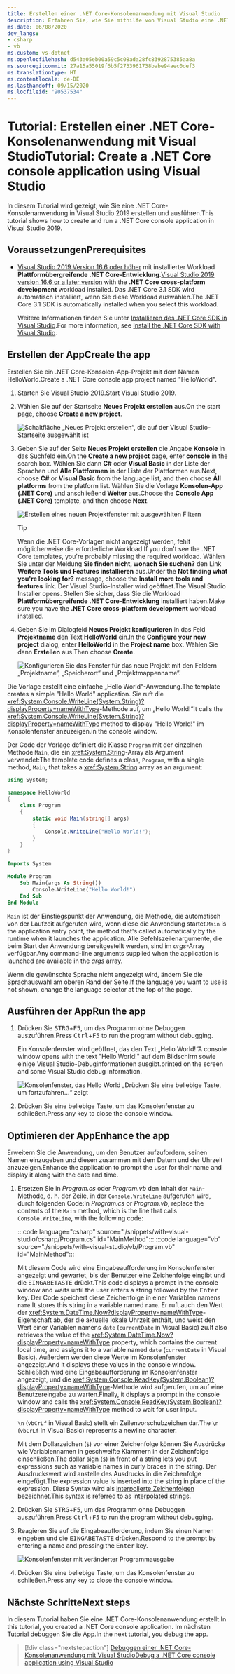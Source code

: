 ```yaml
---
title: Erstellen einer .NET Core-Konsolenanwendung mit Visual Studio
description: Erfahren Sie, wie Sie mithilfe von Visual Studio eine .NET-Konsolenanwendung mit C# oder Visual Basic erstellen.
ms.date: 06/08/2020
dev_langs:
- csharp
- vb
ms.custom: vs-dotnet
ms.openlocfilehash: d543a05eb00a59c5c08ada28fc8392875385aa8a
ms.sourcegitcommit: 27a15a55019f6b5f2733961738babe94aec0def3
ms.translationtype: HT
ms.contentlocale: de-DE
ms.lasthandoff: 09/15/2020
ms.locfileid: "90537534"
---
```

# <a name="tutorial-create-a-net-core-console-application-using-visual-studio"></a><span data-ttu-id="b0dac-103">Tutorial: Erstellen einer .NET Core-Konsolenanwendung mit Visual Studio</span><span class="sxs-lookup"><span data-stu-id="b0dac-103">Tutorial: Create a .NET Core console application using Visual Studio</span></span>

<span data-ttu-id="b0dac-104">In diesem Tutorial wird gezeigt, wie Sie eine .NET Core-Konsolenanwendung in Visual Studio 2019 erstellen und ausführen.</span><span class="sxs-lookup"><span data-stu-id="b0dac-104">This tutorial shows how to create and run a .NET Core console application in Visual Studio 2019.</span></span>

## <a name="prerequisites"></a><span data-ttu-id="b0dac-105">Voraussetzungen</span><span class="sxs-lookup"><span data-stu-id="b0dac-105">Prerequisites</span></span>

- <span data-ttu-id="b0dac-106">[Visual Studio 2019 Version 16.6 oder höher](https://visualstudio.microsoft.com/downloads/?utm_medium=microsoft&utm_source=docs.microsoft.com&utm_campaign=inline+link&utm_content=download+vs2019) mit installierter Workload **Plattformübergreifende .NET Core-Entwicklung**.</span><span class="sxs-lookup"><span data-stu-id="b0dac-106">[Visual Studio 2019 version 16.6 or a later version](https://visualstudio.microsoft.com/downloads/?utm_medium=microsoft&utm_source=docs.microsoft.com&utm_campaign=inline+link&utm_content=download+vs2019) with the **.NET Core cross-platform development** workload installed.</span></span> <span data-ttu-id="b0dac-107">Das .NET Core 3.1 SDK wird automatisch installiert, wenn Sie diese Workload auswählen.</span><span class="sxs-lookup"><span data-stu-id="b0dac-107">The .NET Core 3.1 SDK is automatically installed when you select this workload.</span></span>

  <span data-ttu-id="b0dac-108">Weitere Informationen finden Sie unter [Installieren des .NET Core SDK in Visual Studio](../install/windows.md#install-with-visual-studio).</span><span class="sxs-lookup"><span data-stu-id="b0dac-108">For more information, see [Install the .NET Core SDK with Visual Studio](../install/windows.md#install-with-visual-studio).</span></span>

## <a name="create-the-app"></a><span data-ttu-id="b0dac-109">Erstellen der App</span><span class="sxs-lookup"><span data-stu-id="b0dac-109">Create the app</span></span>

<span data-ttu-id="b0dac-110">Erstellen Sie ein .NET Core-Konsolen-App-Projekt mit dem Namen HelloWorld.</span><span class="sxs-lookup"><span data-stu-id="b0dac-110">Create a .NET Core console app project named "HelloWorld".</span></span>

1. <span data-ttu-id="b0dac-111">Starten Sie Visual Studio 2019.</span><span class="sxs-lookup"><span data-stu-id="b0dac-111">Start Visual Studio 2019.</span></span>

1. <span data-ttu-id="b0dac-112">Wählen Sie auf der Startseite **Neues Projekt erstellen** aus.</span><span class="sxs-lookup"><span data-stu-id="b0dac-112">On the start page, choose **Create a new project**.</span></span>

   ![Schaltfläche „Neues Projekt erstellen“, die auf der Visual Studio-Startseite ausgewählt ist](./media/with-visual-studio/start-window.png)

1. <span data-ttu-id="b0dac-114">Geben Sie auf der Seite **Neues Projekt erstellen** die Angabe **Konsole** in das Suchfeld ein.</span><span class="sxs-lookup"><span data-stu-id="b0dac-114">On the **Create a new project** page, enter **console** in the search box.</span></span> <span data-ttu-id="b0dac-115">Wählen Sie dann **C#** oder **Visual Basic** in der Liste der Sprachen und **Alle Plattformen** in der Liste der Plattformen aus.</span><span class="sxs-lookup"><span data-stu-id="b0dac-115">Next, choose **C#** or **Visual Basic** from the language list, and then choose **All platforms** from the platform list.</span></span> <span data-ttu-id="b0dac-116">Wählen Sie die Vorlage **Konsolen-App (.NET Core)** und anschließend **Weiter** aus.</span><span class="sxs-lookup"><span data-stu-id="b0dac-116">Choose the **Console App (.NET Core)** template, and then choose **Next**.</span></span>

   ![Erstellen eines neuen Projektfenster mit ausgewählten Filtern](./media/with-visual-studio/create-new-project.png)

   > [!TIP]
   > <span data-ttu-id="b0dac-118">Wenn die .NET Core-Vorlagen nicht angezeigt werden, fehlt möglicherweise die erforderliche Workload.</span><span class="sxs-lookup"><span data-stu-id="b0dac-118">If you don't see the .NET Core templates, you're probably missing the required workload.</span></span> <span data-ttu-id="b0dac-119">Wählen Sie unter der Meldung **Sie finden nicht, wonach Sie suchen?** den Link **Weitere Tools und Features installieren** aus.</span><span class="sxs-lookup"><span data-stu-id="b0dac-119">Under the **Not finding what you're looking for?** message, choose the **Install more tools and features** link.</span></span> <span data-ttu-id="b0dac-120">Der Visual Studio-Installer wird geöffnet.</span><span class="sxs-lookup"><span data-stu-id="b0dac-120">The Visual Studio Installer opens.</span></span> <span data-ttu-id="b0dac-121">Stellen Sie sicher, dass Sie die Workload **Plattformübergreifende .NET Core-Entwicklung** installiert haben.</span><span class="sxs-lookup"><span data-stu-id="b0dac-121">Make sure you have the **.NET Core cross-platform development** workload installed.</span></span>

1. <span data-ttu-id="b0dac-122">Geben Sie im Dialogfeld **Neues Projekt konfigurieren** in das Feld **Projektname** den Text **HelloWorld** ein.</span><span class="sxs-lookup"><span data-stu-id="b0dac-122">In the **Configure your new project** dialog,  enter **HelloWorld** in the **Project name** box.</span></span> <span data-ttu-id="b0dac-123">Wählen Sie dann **Erstellen** aus.</span><span class="sxs-lookup"><span data-stu-id="b0dac-123">Then choose **Create**.</span></span>

   ![Konfigurieren Sie das Fenster für das neue Projekt mit den Feldern „Projektname“, „Speicherort“ und „Projektmappenname“.](./media/with-visual-studio/configure-new-project.png)

<span data-ttu-id="b0dac-125">Die Vorlage erstellt eine einfache „Hello World“-Anwendung.</span><span class="sxs-lookup"><span data-stu-id="b0dac-125">The template creates a simple "Hello World" application.</span></span> <span data-ttu-id="b0dac-126">Sie ruft die <xref:System.Console.WriteLine(System.String)?displayProperty=nameWithType>-Methode auf, um „Hello World!“</span><span class="sxs-lookup"><span data-stu-id="b0dac-126">It calls the <xref:System.Console.WriteLine(System.String)?displayProperty=nameWithType> method to display "Hello World!"</span></span> <span data-ttu-id="b0dac-127">im Konsolenfenster anzuzeigen.</span><span class="sxs-lookup"><span data-stu-id="b0dac-127">in the console window.</span></span>

<span data-ttu-id="b0dac-128">Der Code der Vorlage definiert die Klasse `Program` mit der einzelnen Methode `Main`, die ein <xref:System.String>-Array als Argument verwendet:</span><span class="sxs-lookup"><span data-stu-id="b0dac-128">The template code defines a class, `Program`, with a single method, `Main`, that takes a <xref:System.String> array as an argument:</span></span>

```csharp
using System;

namespace HelloWorld
{
    class Program
    {
        static void Main(string[] args)
        {
            Console.WriteLine("Hello World!");
        }
    }
}
```

```vb
Imports System

Module Program
    Sub Main(args As String())
        Console.WriteLine("Hello World!")
    End Sub
End Module
```

<span data-ttu-id="b0dac-129">`Main` ist der Einstiegspunkt der Anwendung, die Methode, die automatisch von der Laufzeit aufgerufen wird, wenn diese die Anwendung startet.</span><span class="sxs-lookup"><span data-stu-id="b0dac-129">`Main` is the application entry point, the method that's called automatically by the runtime when it launches the application.</span></span> <span data-ttu-id="b0dac-130">Alle Befehlszeilenargumente, die beim Start der Anwendung bereitgestellt werden, sind im *args*-Array verfügbar.</span><span class="sxs-lookup"><span data-stu-id="b0dac-130">Any command-line arguments supplied when the application is launched are available in the *args* array.</span></span>

<span data-ttu-id="b0dac-131">Wenn die gewünschte Sprache nicht angezeigt wird, ändern Sie die Sprachauswahl am oberen Rand der Seite.</span><span class="sxs-lookup"><span data-stu-id="b0dac-131">If the language you want to use is not shown, change the language selector at the top of the page.</span></span>

## <a name="run-the-app"></a><span data-ttu-id="b0dac-132">Ausführen der App</span><span class="sxs-lookup"><span data-stu-id="b0dac-132">Run the app</span></span>

1. <span data-ttu-id="b0dac-133">Drücken Sie <kbd>STRG</kbd>+<kbd>F5</kbd>, um das Programm ohne Debuggen auszuführen.</span><span class="sxs-lookup"><span data-stu-id="b0dac-133">Press <kbd>Ctrl</kbd>+<kbd>F5</kbd> to run the program without debugging.</span></span>

   <span data-ttu-id="b0dac-134">Ein Konsolenfenster wird geöffnet, das den Text „Hello World!“</span><span class="sxs-lookup"><span data-stu-id="b0dac-134">A console window opens with the text "Hello World!"</span></span> <span data-ttu-id="b0dac-135">auf dem Bildschirm sowie einige Visual Studio-Debuginformationen ausgibt.</span><span class="sxs-lookup"><span data-stu-id="b0dac-135">printed on the screen and some Visual Studio debug information.</span></span>

   ![Konsolenfenster, das Hello World „Drücken Sie eine beliebige Taste, um fortzufahren...“ zeigt](./media/with-visual-studio/hello-world-console.png)

1. <span data-ttu-id="b0dac-137">Drücken Sie eine beliebige Taste, um das Konsolenfenster zu schließen.</span><span class="sxs-lookup"><span data-stu-id="b0dac-137">Press any key to close the console window.</span></span>

## <a name="enhance-the-app"></a><span data-ttu-id="b0dac-138">Optimieren der App</span><span class="sxs-lookup"><span data-stu-id="b0dac-138">Enhance the app</span></span>

<span data-ttu-id="b0dac-139">Erweitern Sie die Anwendung, um den Benutzer aufzufordern, seinen Namen einzugeben und diesen zusammen mit dem Datum und der Uhrzeit anzuzeigen.</span><span class="sxs-lookup"><span data-stu-id="b0dac-139">Enhance the application to prompt the user for their name and display it along with the date and time.</span></span>

1. <span data-ttu-id="b0dac-140">Ersetzen Sie in *Program.cs* oder *Program.vb* den Inhalt der `Main`-Methode, d. h. der Zeile, in der `Console.WriteLine` aufgerufen wird, durch folgenden Code:</span><span class="sxs-lookup"><span data-stu-id="b0dac-140">In *Program.cs* or *Program.vb*, replace the contents of the `Main` method, which is the line that calls `Console.WriteLine`, with the following code:</span></span>

   :::code language="csharp" source="./snippets/with-visual-studio/csharp/Program.cs" id="MainMethod":::
   :::code language="vb" source="./snippets/with-visual-studio/vb/Program.vb" id="MainMethod":::

   <span data-ttu-id="b0dac-141">Mit diesem Code wird eine Eingabeaufforderung im Konsolenfenster angezeigt und gewartet, bis der Benutzer eine Zeichenfolge eingibt und die <kbd>EINGABETASTE</kbd> drückt.</span><span class="sxs-lookup"><span data-stu-id="b0dac-141">This code displays a prompt in the console window and waits until the user enters a string followed by the <kbd>Enter</kbd> key.</span></span> <span data-ttu-id="b0dac-142">Der Code speichert diese Zeichenfolge in einer Variablen namens `name`.</span><span class="sxs-lookup"><span data-stu-id="b0dac-142">It stores this string in a variable named `name`.</span></span> <span data-ttu-id="b0dac-143">Er ruft auch den Wert der <xref:System.DateTime.Now?displayProperty=nameWithType>-Eigenschaft ab, der die aktuelle lokale Uhrzeit enthält, und weist den Wert einer Variablen namens `date` (`currentDate` in Visual Basic) zu.</span><span class="sxs-lookup"><span data-stu-id="b0dac-143">It also retrieves the value of the <xref:System.DateTime.Now?displayProperty=nameWithType> property, which contains the current local time, and assigns it to a variable named `date` (`currentDate` in Visual Basic).</span></span> <span data-ttu-id="b0dac-144">Außerdem werden diese Werte im Konsolenfenster angezeigt.</span><span class="sxs-lookup"><span data-stu-id="b0dac-144">And it displays these values in the console window.</span></span> <span data-ttu-id="b0dac-145">Schließlich wird eine Eingabeaufforderung im Konsolenfenster angezeigt, und die <xref:System.Console.ReadKey(System.Boolean)?displayProperty=nameWithType>-Methode wird aufgerufen, um auf eine Benutzereingabe zu warten.</span><span class="sxs-lookup"><span data-stu-id="b0dac-145">Finally, it displays a prompt in the console window and calls the <xref:System.Console.ReadKey(System.Boolean)?displayProperty=nameWithType> method to wait for user input.</span></span>

   <span data-ttu-id="b0dac-146">`\n` (`vbCrLf` in Visual Basic) stellt ein Zeilenvorschubzeichen dar.</span><span class="sxs-lookup"><span data-stu-id="b0dac-146">The `\n` (`vbCrLf` in Visual Basic) represents a newline character.</span></span>

   <span data-ttu-id="b0dac-147">Mit dem Dollarzeichen (`$`) vor einer Zeichenfolge können Sie Ausdrücke wie Variablennamen in geschweifte Klammern in der Zeichenfolge einschließen.</span><span class="sxs-lookup"><span data-stu-id="b0dac-147">The dollar sign (`$`) in front of a string lets you put expressions such as variable names in curly braces in the string.</span></span> <span data-ttu-id="b0dac-148">Der Ausdruckswert wird anstelle des Ausdrucks in die Zeichenfolge eingefügt.</span><span class="sxs-lookup"><span data-stu-id="b0dac-148">The expression value is inserted into the string in place of the expression.</span></span> <span data-ttu-id="b0dac-149">Diese Syntax wird als [interpolierte Zeichenfolgen](../../csharp/language-reference/tokens/interpolated.md) bezeichnet.</span><span class="sxs-lookup"><span data-stu-id="b0dac-149">This syntax is referred to as [interpolated strings](../../csharp/language-reference/tokens/interpolated.md).</span></span>

1. <span data-ttu-id="b0dac-150">Drücken Sie <kbd>STRG</kbd>+<kbd>F5</kbd>, um das Programm ohne Debuggen auszuführen.</span><span class="sxs-lookup"><span data-stu-id="b0dac-150">Press <kbd>Ctrl</kbd>+<kbd>F5</kbd> to run the program without debugging.</span></span>

1. <span data-ttu-id="b0dac-151">Reagieren Sie auf die Eingabeaufforderung, indem Sie einen Namen eingeben und die <kbd>EINGABETASTE</kbd> drücken.</span><span class="sxs-lookup"><span data-stu-id="b0dac-151">Respond to the prompt by entering a name and pressing the <kbd>Enter</kbd> key.</span></span>

   ![Konsolenfenster mit veränderter Programmausgabe](./media/with-visual-studio/hello-world-update.png)

1. <span data-ttu-id="b0dac-153">Drücken Sie eine beliebige Taste, um das Konsolenfenster zu schließen.</span><span class="sxs-lookup"><span data-stu-id="b0dac-153">Press any key to close the console window.</span></span>

## <a name="next-steps"></a><span data-ttu-id="b0dac-154">Nächste Schritte</span><span class="sxs-lookup"><span data-stu-id="b0dac-154">Next steps</span></span>

<span data-ttu-id="b0dac-155">In diesem Tutorial haben Sie eine .NET Core-Konsolenanwendung erstellt.</span><span class="sxs-lookup"><span data-stu-id="b0dac-155">In this tutorial, you created a .NET Core console application.</span></span> <span data-ttu-id="b0dac-156">Im nächsten Tutorial debuggen Sie die App.</span><span class="sxs-lookup"><span data-stu-id="b0dac-156">In the next tutorial, you debug the app.</span></span>

> [!div class="nextstepaction"]
> [<span data-ttu-id="b0dac-157">Debuggen einer .NET Core-Konsolenanwendung mit Visual Studio</span><span class="sxs-lookup"><span data-stu-id="b0dac-157">Debug a .NET Core console application using Visual Studio</span></span>](debugging-with-visual-studio.md)
